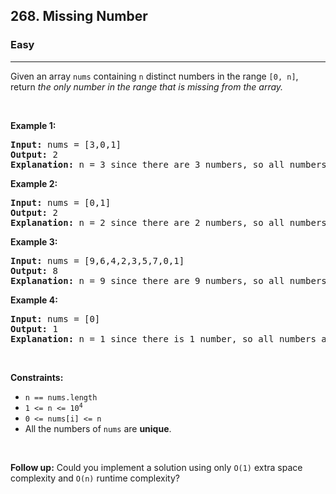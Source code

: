 <h2>268. Missing Number</h2><h3>Easy</h3><hr><div style="user-select: auto;"><p style="user-select: auto;">Given an array <code style="user-select: auto;">nums</code> containing <code style="user-select: auto;">n</code> distinct numbers in the range <code style="user-select: auto;">[0, n]</code>, return <em style="user-select: auto;">the only number in the range that is missing from the array.</em></p>

<p style="user-select: auto;">&nbsp;</p>
<p style="user-select: auto;"><strong style="user-select: auto;">Example 1:</strong></p>

<pre style="user-select: auto;"><strong style="user-select: auto;">Input:</strong> nums = [3,0,1]
<strong style="user-select: auto;">Output:</strong> 2
<b style="user-select: auto;">Explanation</b><strong style="user-select: auto;">:</strong> n = 3 since there are 3 numbers, so all numbers are in the range [0,3]. 2 is the missing number in the range since it does not appear in nums.
</pre>

<p style="user-select: auto;"><strong style="user-select: auto;">Example 2:</strong></p>

<pre style="user-select: auto;"><strong style="user-select: auto;">Input:</strong> nums = [0,1]
<strong style="user-select: auto;">Output:</strong> 2
<b style="user-select: auto;">Explanation</b><strong style="user-select: auto;">:</strong> n = 2 since there are 2 numbers, so all numbers are in the range [0,2]. 2 is the missing number in the range since it does not appear in nums.
</pre>

<p style="user-select: auto;"><strong style="user-select: auto;">Example 3:</strong></p>

<pre style="user-select: auto;"><strong style="user-select: auto;">Input:</strong> nums = [9,6,4,2,3,5,7,0,1]
<strong style="user-select: auto;">Output:</strong> 8
<b style="user-select: auto;">Explanation</b><strong style="user-select: auto;">:</strong> n = 9 since there are 9 numbers, so all numbers are in the range [0,9]. 8 is the missing number in the range since it does not appear in nums.
</pre>

<p style="user-select: auto;"><strong style="user-select: auto;">Example 4:</strong></p>

<pre style="user-select: auto;"><strong style="user-select: auto;">Input:</strong> nums = [0]
<strong style="user-select: auto;">Output:</strong> 1
<b style="user-select: auto;">Explanation</b><strong style="user-select: auto;">:</strong> n = 1 since there is 1 number, so all numbers are in the range [0,1]. 1 is the missing number in the range since it does not appear in nums.
</pre>

<p style="user-select: auto;">&nbsp;</p>
<p style="user-select: auto;"><strong style="user-select: auto;">Constraints:</strong></p>

<ul style="user-select: auto;">
	<li style="user-select: auto;"><code style="user-select: auto;">n == nums.length</code></li>
	<li style="user-select: auto;"><code style="user-select: auto;">1 &lt;= n &lt;= 10<sup style="user-select: auto;">4</sup></code></li>
	<li style="user-select: auto;"><code style="user-select: auto;">0 &lt;= nums[i] &lt;= n</code></li>
	<li style="user-select: auto;">All the numbers of <code style="user-select: auto;">nums</code> are <strong style="user-select: auto;">unique</strong>.</li>
</ul>

<p style="user-select: auto;">&nbsp;</p>
<p style="user-select: auto;"><strong style="user-select: auto;">Follow up:</strong> Could you implement a solution using only <code style="user-select: auto;">O(1)</code> extra space complexity and <code style="user-select: auto;">O(n)</code> runtime complexity?</p>
</div>